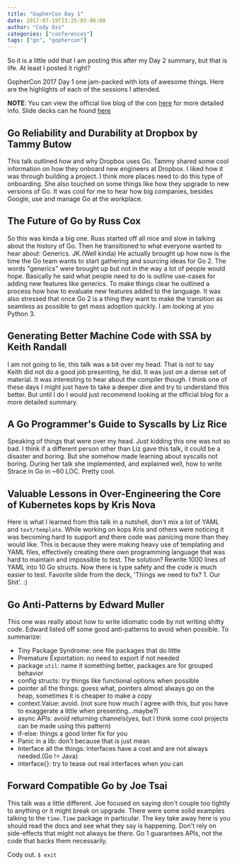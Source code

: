 ```yaml
---
title: "GopherCon Day 1"
date: 2017-07-19T23:25:03-06:00
author: "Cody Oss"
categories: ["conferences"]
tags: ["go", "gophercon"]
---
```


So it is a little odd that I am posting this after my Day 2 summary, but that is life. At least I posted it right?

GopherCon 2017 Day 1 one jam-packed with lots of awesome things. Here are the highlights of each of the sessions I
attended.

**NOTE**: You can view the official live blog of the con [here](https://about.sourcegraph.com/go/) for more detailed info.
Slide decks can he found [here](https://github.com/gophercon/2017-talks)

## Go Reliability and Durability at Dropbox by Tammy Butow
This talk outlined how and why Dropbox uses Go. Tammy shared some cool information on how they onboard new engineers at
Dropbox. I liked how it was through building a project. I think more places need to do this type of onboarding. She also
touched on some things like how they upgrade to new versions of Go. It was cool for me to hear how big companies,
besides Google, use and manage Go at the workplace.

## The Future of Go by Russ Cox
So this was kinda a big one. Russ started off all nice and slow in talking about the history of Go. Then he transitioned
to what everyone wanted to hear about: Generics. JK.(Well kinda) He actually brought up how now is the time the Go team
wants to start gathering and sourcing ideas for Go 2. The words "generics" were brought up but not in the way a lot of
people would hope. Basically he said what people need to do is outline use-cases for adding new features like generics.
To make things clear he outlined a process how how to evaluate new features added to the language. It was also stressed
that once Go 2 is a thing they want to make the transition as seamless as possible to get mass adoption quickly. I am
looking at you Python 3.

## Generating Better Machine Code with SSA by Keith Randall
I am not going to lie, this talk was a bit over my head. That is not to say Keith did not do a good job presenting, he
did. It was just on a dense set of material. It was interesting to hear about the compiler though. I think one of these
days I might just have to take a deeper dive and try to understand this better. But until I do I would just recommend
looking at the official blog for a more detailed summary.

## A Go Programmer's Guide to Syscalls by Liz Rice
Speaking of things that were over my head. Just kidding this one was not so bad. I think if a different person other
than Liz gave this talk, it could be a disaster and boring. But she somehow made learning about syscalls not boring. 
During her talk she implemented, and explained well, how to write Strace in Go in ~60 LOC. Pretty cool.

## Valuable Lessons in Over-Engineering the Core of Kubernetes kops by Kris Nova
Here is what I learned from this talk in a nutshell, don't mix a lot of YAML and `text/template`. While working on kops
Kris and others were noticing it was becoming hard to support and there code was panicing more than they would like. 
This is because they were making heavy use of templating and YAML files, effectively creating there own programming
language that was hard to maintain and impossible to test. The solution? Rewrite 1000 lines of YAML into 10 Go structs.
Now there is type safety and the code is much easier to test. Favorite slide from the deck, 'Things we need to fix? 1. 
Our Shit'. :)

## Go Anti-Patterns by Edward Muller
This one was really about how to write idiomatic code by not writing shitty code. Edward listed off some good anti-patterns
to avoid when possible. To summarize:

- Tiny Package Syndrome: one file packages that do little
- Premature Exportation: no need to export if not needed
- package `util`: name it something better, packages are for grouped behavior
- config structs: try things like functional options when possible
- pointer all the things: guess what, pointers almost always go on the heap, sometimes it is cheaper to make a copy
- context.Value: avoid. (not sure how much I agree with this, but you have to exaggerate a little when presenting...maybe?)
- async APIs: avoid returning channels(yes, but I think some cool projects can be made using this pattern)
- if-else: things a good linter fix for you
- Panic in a lib: don't because that is just mean
- Interface all the things: interfaces have a cost and are not always needed.(Go != Java)
- interface{}: try to tease out real interfaces when you can

## Forward Compatible Go by Joe Tsai
This talk was a little different. Joe focused on saying don't couple too tightly to anything or it might break on 
upgrade. There were some solid examples talking to the `time.Time` package in particular. The key take away here is you
should read the docs and see what they say is happening. Don't rely on side-effects that might not always be there. Go 1
guarantees APIs, not the code that backs them necessarily.

Cody out. `$ exit`